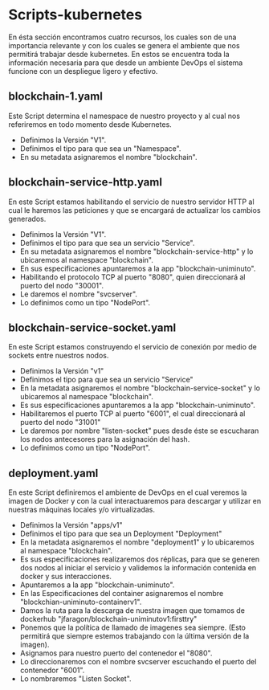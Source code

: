 # Scripts-kubernetes

En ésta sección encontramos cuatro recursos, los cuales son de una importancia relevante y con los cuales se genera el ambiente que nos permitirá trabajar desde kubernetes. En estos se encuentra toda la información necesaria para que desde un ambiente DevOps el sistema funcione con un despliegue ligero y efectivo.

## blockchain-1.yaml

Este Script determina el namespace de nuestro proyecto y al cual nos referiremos en todo momento desde Kubernetes.

- Definimos la Versión "V1".
- Definimos el tipo para que sea un "Namespace".
- En su metadata asignaremos el nombre "blockchain".
	
## blockchain-service-http.yaml
En este Script estamos habilitando el servicio de nuestro servidor HTTP al cual le haremos las peticiones y que se encargará de actualizar los cambios generados.

- Definimos la Versión "V1".
- Definimos el tipo para que sea un servicio "Service".
- En su metadata asignaremos el nombre "blockchain-service-http" y lo ubicaremos al namespace "blockchain".
- En sus especificaciones apuntaremos a la app "blockchain-uniminuto".
- Habilitando el protocolo TCP al puerto "8080", quien direccionará al puerto del nodo "30001".
- Le daremos el nombre "svcserver".
- Lo definimos como un tipo "NodePort". 

## blockchain-service-socket.yaml
En este Script estamos construyendo el servicio de conexión por medio de sockets entre nuestros nodos.

- Definimos la Versión "v1"
- Definimos el tipo para que sea un servicio "Service"
- En la metadata asignaremos el nombre "blockchain-service-socket" y lo ubicaremos al namespace "blockchain".
- Es sus especificaciones apuntaremos a la app "blockchain-uniminuto".
- Habilitaremos el puerto TCP al puerto "6001", el cual direccionará al puerto del nodo "31001"
- Le daremos por nombre "listen-socket" pues desde éste se escucharan los nodos antecesores para la asignación del hash.
- Lo definimos como un tipo "NodePort". 

## deployment.yaml
En este Script definiremos el ambiente de DevOps en el cual veremos la imagen de Docker y con la cual interactuaremos para descargar y utilizar en nuestras máquinas locales y/o virtualizadas.

- Definimos la Versión "apps/v1"
- Definimos el tipo para que sea un Deployment "Deployment"
- En la metadata asignaremos el nombre "deployment1" y lo ubicaremos al namespace "blockchain".
- Es sus especificaciones realizaremos dos réplicas, para que se generen dos nodos al iniciar el servicio y validemos la información contenida en docker y sus interacciones.
- Apuntaremos a la app "blockchain-uniminuto".
- En las Especificaciones del container asignaremos el nombre "blockchian-uniminuto-containerv1".
- Damos la ruta para la descarga de nuestra imagen que tomamos de dockerhub "jfaragon/blockchain-uniminutov1:firsttry"
- Ponemos que la política de llamado de imagenes sea siempre. (Esto permitirá que siempre estemos trabajando con la última versión de la imagen).
- Asignamos para nuestro puerto del contenedor el "8080".
- Lo direccionaremos con el nombre svcserver escuchando el puerto del contenedor "6001".
- Lo nombraremos  "Listen Socket". 










